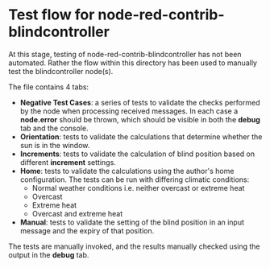 # Test flow for node-red-contrib-blindcontroller
At this stage, testing of node-red-contrib-blindcontroller has not been
automated.  Rather the flow within this directory has been used to manually
test the blindcontroller node(s).

The file contains 4 tabs:
* **Negative Test Cases**: a series of tests to validate the checks performed
by the node when processing received messages.  In each case a **node.error**
should be thrown, which should be visible in both the **debug** tab and the console.
* **Orientation**: tests to validate the calculations that determine whether
the sun is in the window.
* **Increments**: tests to validate the calculation of blind position based on
different **increment** settings.
* **Home**: tests to validate the calculations using the author's home
configuration.  The tests can be run with differing climatic conditions:
    * Normal weather conditions i.e. neither overcast or extreme heat
    * Overcast
    * Extreme heat
    * Overcast and extreme heat
* **Manual**: tests to validate the setting of the blind position in an input
message and the expiry of that position.

The tests are manually invoked, and the results manually checked using the
output in the **debug** tab.
